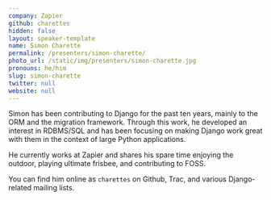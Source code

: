 ```yaml
---
company: Zapier
github: charettes
hidden: false
layout: speaker-template
name: Simon Charette
permalink: /presenters/simon-charette/
photo_url: /static/img/presenters/simon-charette.jpg
pronouns: he/him
slug: simon-charette
twitter: null
website: null
---
```


Simon has been contributing to Django for the past ten years, mainly to the ORM and the migration framework. Through this work, he developed an interest in RDBMS/SQL and has been focusing on making Django work great with them in the context of large Python applications.

He currently works at Zapier and shares his spare time enjoying the outdoor, playing ultimate frisbee, and contributing to FOSS.

You can find him online as `charettes` on Github, Trac, and various Django-related mailing lists.

